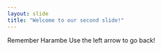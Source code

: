 ```yaml
---
layout: slide
title: "Welcome to our second slide!"
---
```

Remember Harambe
Use the left arrow to go back!
